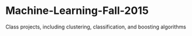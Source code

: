 # Machine-Learning-Fall-2015
Class projects, including clustering, classification, and boosting algorithms
